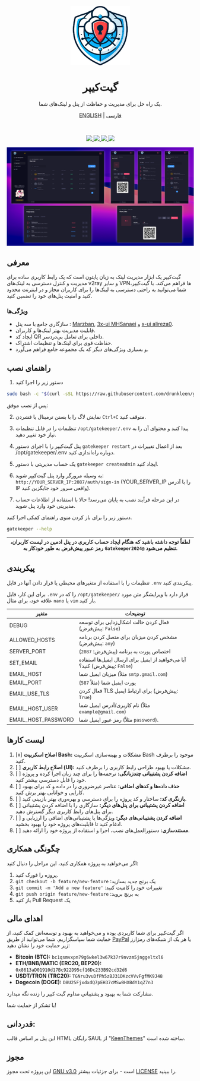 <p align="center">
  <a href="https://github.com/drunkleen/gatekeeper/" target="_blank" rel="noopener noreferrer">
    <picture>
      <img width="160" height="160" src="./static/panel/media/logos/Logo.png">
    </picture>
  </a>
</p>

<h1 align="center">گیت‌کیپر</h1>

<p align="center">
    یک راه حل برای مدیریت و حفاظت از پنل و لینک‌های شما.
</p>
<p align="center">
    <a href="./README.md">ENGLISH</a> | <a href="./README-fa.md">فارسی</a>
</p>

<br/>
<p align="center">
    <a href="https://github.com/drunkleen/gatekeeper/blob/master/LICENSE">
        <img src="https://img.shields.io/github/license/drunkleen/gatekeeper?style=flat-square" />
    </a>
    <a href="https://www.youtube.com/@drunkleen/" target="_blank">
        <img src="https://img.shields.io/badge/youtube-channel-crimson?style=flat-square&logo=youtube" />
    </a>
    <a href="https://twitter.com/DrunkLeen">
        <img src="https://img.shields.io/badge/twitter-page-blue?style=flat-square&logo=x" />
    </a>
    <a href="#">
        <img src="https://img.shields.io/github/stars/drunkleen/gatekeeper?style=social" />
    </a>
</p>

<p align="center">
  <a href="https://github.com/drunkleen/gatekeeper/" target="_blank" rel="noopener noreferrer" >
    <img src="./static/panel/media/logos/showcase.png" alt="Showcase screenshots" width="600" height="auto">
  </a>
</p>

## معرفی

گیت‌کیپر یک ابزار مدیریت لینک‌ به زبان پایتون است که یک رابط کاربری ساده برای مدیریت و کنترل دسترسی به
لینک‌های v2ray و سایر VPN‌ها فراهم می‌کند. با گیت‌کیپر، شما می‌توانید به راحتی دسترسی به لینک‌ها را برای کاربران مجاز و
در اینترنت
محدود کنید و امنیت پنل‌های خود را تضمین کنید.

### ویژگی‌ها

- سازگاری جامع با سه
  پنل : [Marzban](https://github.com/Gozargah/Marzban), [3x-ui MHSanaei](https://github.com/MHSanaei/3x-ui)
  و [x-ui alireza0](https://github.com/alireza0/x-ui).
- قابلیت مدیریت بهتر لینک‌ها و کاربران.
- ایجاد کد QR داخلی برای تعامل بی‌دردسر.
- حفاظت قوی برای لینک‌ها و تنظیمات اشتراک.
- و بسیاری ویژگی‌های دیگر که یک مجموعه جامع فراهم می‌آورد.

## راهنمای نصب

1. دستور زیر را اجرا کنید

```bash
sudo bash -c "$(curl -sSL https://raw.githubusercontent.com/drunkleen/gatekeeper/master/install_script.sh)" @ install
```

پس از نصب موفق:

2. نمایش لاگ را با بستن ترمینال یا فشردن `Ctrl+C` متوقف کنید.

3. تنظیمات را در فایل تنظیمات `/opt/gatekeeper/.env` پیدا کنید و محتوای آن را به نیاز خود تغییر دهید.

4. پنل گیت‌کیپر را با اجرای دستور `gatekeeper restart` بعد از اعمال تغییرات در
   /opt/gatekeeper/.env دوباره راه‌اندازی کنید.

5. یک حساب مدیریتی با دستور `gatekeeper createadmin` ایجاد کنید.

6. به وسیله مرورگر وارد پنل گیت‌کیپر شوید: `http://YOUR_SERVER_IP:2087/auth/sign-in` (YOUR_SERVER_IP را با آدرس IP واقعی
   سرور خود جایگزین کنید).

7. در این مرحله فرآیند نصب به پایان می‌رسد! حالا با استفاده از اطلاعات حساب مدیریتی خود وارد پنل شوید.

دستور زیر را برای باز کردن منوی راهنمای کمکی اجرا کنید.

```bash
gatekeeper --help
```

| **لطفاً توجه داشته باشید که هنگام ایجاد حساب کاربری در پنل ادمین در لیست کاربران، رمز عبور پیش‌فرض به طور خودکار به `Gatekeeper2024@` تنظیم می‌شود.** |
|-------------------------------------------------------------------------------------------------------------------------------------------------------|

## پیکربندی

تنظیمات را با استفاده از متغیرهای محیطی یا قرار دادن آنها در فایل `.env` پیکربندی کنید.

برای این کار، فایل `.env` را که در `/opt/gatekeeper/` قرار دارد با ویرایشگر متن مورد علاقه خود، برای مثال `nano` یا `vim` باز کنید.

| متغیر               | توضیحات                                                                     |
|---------------------|-----------------------------------------------------------------------------|
| DEBUG               | فعال کردن حالت اشکال‌زدایی برای توسعه (پیش‌فرض: `False`)                    |
| ALLOWED_HOSTS       | مشخص کردن میزبان برای متصل کردن برنامه (پیش‌فرض: `any`)                     |
| SERVER_PORT         | اختصاص پورت به برنامه (پیش‌فرض: `2087`)                                     |
| SET_EMAIL           | آیا می‌خواهید از ایمیل برای ارسال ایمیل‌ها استفاده کنید؟ (پیش‌فرض: `False`) |
| EMAIL_HOST          | میزبان ایمیل شما (مثلاً `smtp.gmail.com`)                                   |
| EMAIL_PORT          | پورت ایمیل شما (مثلاً `587`)                                                |
| EMAIL_USE_TLS       | فعال کردن TLS برای ارتباط ایمیل (پیش‌فرض: `True`)                           |
| EMAIL_HOST_USER     | نام کاربری/آدرس ایمیل شما (مثلاً `example@gmail.com`)                       |
| EMAIL_HOST_PASSWORD | رمز عبور ایمیل شما (مثلاً `password`).                                      |

## لیست کارها

1. [x] **اصلاح اسکریپت Bash:** مشکلات و بهینه‌سازی اسکریپت Bash موجود را برطرف کنید.
2. [ ] **اصلاح رابط کاربری (UI):** مشکلات یا بهبود طراحی رابط کاربری را برطرف کنید.
3. [ ] **اضافه کردن پشتیبانی چندزبانگی:** ترجمه‌ها را برای چند زبان اجرا کرده و پروژه خود را قابل دسترسی بیشتر کنید.
4. [ ] **حذف داده‌ها و کدهای اضافی:** عناصر غیرضروری را در داده و کد برای بهبود کارایی و خوانایی بهتر برش کنید.
5. [ ] **بازنگری کد:** ساختار و کد پروژه را برای دسترسی و بهره‌وری بهتر بازبینی کنید.
6. [ ] **اضافه کردن پشتیبانی برای پنل‌های دیگر:** سازگاری را با اضافه کردن پشتیبانی برای پنل‌های رابط کاربری دیگر گسترش
   دهید.
7. [ ] **اضافه کردن پشتیبانی‌های دیگر:** ویژگی‌ها یا پشتیبانی‌های اضافی را ارزیابی و ادغام کنید تا قابلیت‌های پروژه خود
   را بهبود بخشید.
8. [ ] **مستندسازی:** دستورالعمل‌های نصب، اجرا و استفاده از پروژه خود را ارائه دهید.

## چگونگی همکاری

اگر می‌خواهید به پروژه همکاری کنید، این مراحل را دنبال کنید:

1. پروزه را فورک کنید.
2. `git checkout -b feature/new-feature` :یک برنچ جدید بسازید
3. `git commit -m 'Add a new feature'` :تغییرات خود را کامیت کنید
4. `git push origin feature/new-feature` :به برنچ بروید
5. باز کنید Pull Request یک

## اهدای مالی

اگر گیت‌کیپر برای شما کاربردی یوده و می‌خواهید به بهبود و توسعه‌اش کمک کنید، از حمایت شما سپاسگزاریم. شما می‌توانید از
طریق [PayPal](https://www.paypal.com/paypalme/RDarvishifar) یا هر یک از شبکه‌های رمزارز زیر حمایت خود را نشان دهید:

- **Bitcoin (BTC):** `bc1qsmvxpn79g6wkel3w67k37r9nvzm5jnggeltxl6`
- **ETH/BNB/MATIC (ERC20, BEP20):** `0x8613aD01910d17Bc922D95cf16Dc233B92cd32d6`
- **USDT/TRON (TRC20):** `TGNru3vuDfPh5zBJ31DKzcVVvFgfMK9J48`
- **Dogecoin (DOGE):** `D8U25FjxdxdQ7pEH37cMSw8HXBdY1qZ7n3`

مشارکت شما به بهبود و پشتیبانی مداوم گیت ‌کیپر را زنده نگه میدارد.

با تشکر از حمایت شما!

## قدردانی:

این پنل بر اساس قالب HTML رایگان SAUL از "[KeenThemes](https://keenthemes.com/)" ساخته شده است.

## مجوز

این پروژه تحت مجوز [GNU v3.0](./LICENSE) است - برای جزئیات بیشتر [LICENSE](./LICENSE) را ببینید.